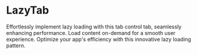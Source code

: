 # LazyTab
Effortlessly implement lazy loading with this tab control tab, seamlessly enhancing performance. Load content on-demand for a smooth user experience. Optimize your app's efficiency with this innovative lazy loading pattern.
